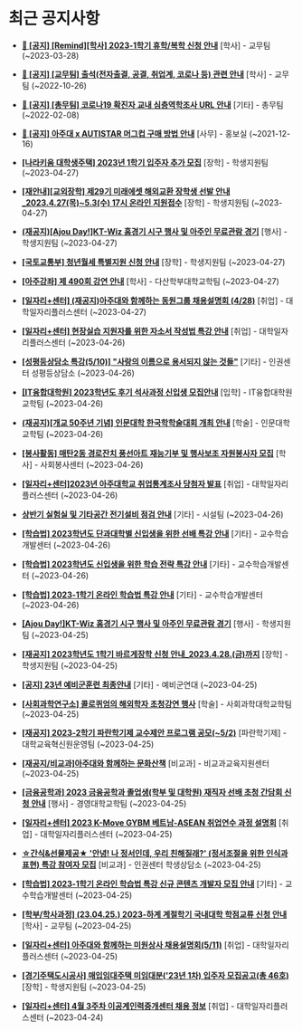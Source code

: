 # 최근 공지사항

* **[📌 [공지] [Remind][학사] 2023-1학기 휴학/복학 신청 안내](http://ajou.ac.kr/kr/ajou/notice.do?mode=view&amp;articleNo=212711&amp;article.offset=0&amp;articleLimit=30)**
 [학사] - 교무팀 (~2023-03-28)

* **[📌 [공지] [교무팀] 출석(전자출결, 공결, 취업계, 코로나 등) 관련 안내](http://ajou.ac.kr/kr/ajou/notice.do?mode=view&amp;articleNo=205552&amp;article.offset=0&amp;articleLimit=30)**
 [학사] - 교무팀 (~2022-10-26)

* **[📌 [공지] [총무팀] 코로나19 확진자 교내 심층역학조사 URL 안내](http://ajou.ac.kr/kr/ajou/notice.do?mode=view&amp;articleNo=180493&amp;article.offset=0&amp;articleLimit=30)**
 [기타] - 총무팀 (~2022-02-08)

* **[📌 [공지] 아주대 x AUTISTAR 머그컵 구매 방법 안내](http://ajou.ac.kr/kr/ajou/notice.do?mode=view&amp;articleNo=147976&amp;article.offset=0&amp;articleLimit=30)**
 [사무] - 홍보실 (~2021-12-16)

* **[[나라키움 대학생주택] 2023년 1학기 입주자 추가 모집](http://ajou.ac.kr/kr/ajou/notice.do?mode=view&amp;articleNo=213991&amp;article.offset=0&amp;articleLimit=30)**
 [장학] - 학생지원팀 (~2023-04-27)

* **[[재안내][교외장학] 제29기 미래에셋 해외교환 장학생 선발 안내 _2023.4.27(목)~5.3(수) 17시 온라인 지원접수](http://ajou.ac.kr/kr/ajou/notice.do?mode=view&amp;articleNo=213988&amp;article.offset=0&amp;articleLimit=30)**
 [장학] - 학생지원팀 (~2023-04-27)

* **[(재공지)[Ajou Day!]KT-Wiz 홈경기 시구 행사 및 아주인 무료관람 경기](http://ajou.ac.kr/kr/ajou/notice.do?mode=view&amp;articleNo=213987&amp;article.offset=0&amp;articleLimit=30)**
 [행사] - 학생지원팀 (~2023-04-27)

* **[[국토교통부] 청년월세 특별지원 신청 안내](http://ajou.ac.kr/kr/ajou/notice.do?mode=view&amp;articleNo=213986&amp;article.offset=0&amp;articleLimit=30)**
 [장학] - 학생지원팀 (~2023-04-27)

* **[[아주강좌] 제 490회 강연 안내](http://ajou.ac.kr/kr/ajou/notice.do?mode=view&amp;articleNo=213984&amp;article.offset=0&amp;articleLimit=30)**
 [학사] - 다산학부대학교학팀 (~2023-04-27)

* **[[일자리+센터] (재공지)아주대와 함께하는 동원그룹 채용설명회 (4/28)](http://ajou.ac.kr/kr/ajou/notice.do?mode=view&amp;articleNo=213983&amp;article.offset=0&amp;articleLimit=30)**
 [취업] - 대학일자리플러스센터 (~2023-04-27)

* **[[일자리+센터] 현장실습 지원자를 위한 자소서 작성법 특강 안내](http://ajou.ac.kr/kr/ajou/notice.do?mode=view&amp;articleNo=213980&amp;article.offset=0&amp;articleLimit=30)**
 [취업] - 대학일자리플러스센터 (~2023-04-26)

* **[[성평등상담소 특강(5/10)] &quot;사랑의 이름으로 용서되지 않는 것들&quot;](http://ajou.ac.kr/kr/ajou/notice.do?mode=view&amp;articleNo=213974&amp;article.offset=0&amp;articleLimit=30)**
 [기타] - 인권센터 성평등상담소 (~2023-04-26)

* **[[IT융합대학원] 2023학년도 후기 석사과정 신입생 모집안내](http://ajou.ac.kr/kr/ajou/notice.do?mode=view&amp;articleNo=213970&amp;article.offset=0&amp;articleLimit=30)**
 [입학] - IT융합대학원 교학팀 (~2023-04-26)

* **[(재공지)[개교 50주년 기념] 인문대학 한국학학술대회 개최 안내](http://ajou.ac.kr/kr/ajou/notice.do?mode=view&amp;articleNo=213964&amp;article.offset=0&amp;articleLimit=30)**
 [학술] - 인문대학교학팀 (~2023-04-26)

* **[[봉사활동] 매탄2동 경로잔치 풍선아트 재능기부 및 행사보조 자원봉사자 모집](http://ajou.ac.kr/kr/ajou/notice.do?mode=view&amp;articleNo=213959&amp;article.offset=0&amp;articleLimit=30)**
 [학사] - 사회봉사센터 (~2023-04-26)

* **[[일자리+센터]2023년 아주대학교 취업통계조사 당첨자 발표](http://ajou.ac.kr/kr/ajou/notice.do?mode=view&amp;articleNo=213958&amp;article.offset=0&amp;articleLimit=30)**
 [취업] - 대학일자리플러스센터 (~2023-04-26)

* **[상반기 실험실 및 기타공간 전기설비 점검 안내](http://ajou.ac.kr/kr/ajou/notice.do?mode=view&amp;articleNo=213949&amp;article.offset=0&amp;articleLimit=30)**
 [기타] - 시설팀 (~2023-04-26)

* **[[학습법] 2023학년도 단과대학별 신입생을 위한 선배 특강 안내](http://ajou.ac.kr/kr/ajou/notice.do?mode=view&amp;articleNo=213946&amp;article.offset=0&amp;articleLimit=30)**
 [기타] - 교수학습개발센터 (~2023-04-26)

* **[[학습법] 2023학년도 신입생을 위한 학습 전략 특강 안내](http://ajou.ac.kr/kr/ajou/notice.do?mode=view&amp;articleNo=213945&amp;article.offset=0&amp;articleLimit=30)**
 [기타] - 교수학습개발센터 (~2023-04-26)

* **[[학습법] 2023-1학기 온라인 학습법 특강 안내](http://ajou.ac.kr/kr/ajou/notice.do?mode=view&amp;articleNo=213944&amp;article.offset=0&amp;articleLimit=30)**
 [기타] - 교수학습개발센터 (~2023-04-26)

* **[[Ajou Day!]KT-Wiz 홈경기 시구 행사 및 아주인 무료관람 경기](http://ajou.ac.kr/kr/ajou/notice.do?mode=view&amp;articleNo=213934&amp;article.offset=0&amp;articleLimit=30)**
 [행사] - 학생지원팀 (~2023-04-25)

* **[[재공지] 2023학년도 1학기 바르게장학 신청 안내_2023.4.28.(금)까지](http://ajou.ac.kr/kr/ajou/notice.do?mode=view&amp;articleNo=213925&amp;article.offset=0&amp;articleLimit=30)**
 [장학] - 학생지원팀 (~2023-04-25)

* **[[공지] 23년 예비군훈련 최종안내](http://ajou.ac.kr/kr/ajou/notice.do?mode=view&amp;articleNo=213924&amp;article.offset=0&amp;articleLimit=30)**
 [기타] - 예비군연대 (~2023-04-25)

* **[[사회과학연구소] 콜로퀴엄의 해외학자 초청강연 행사](http://ajou.ac.kr/kr/ajou/notice.do?mode=view&amp;articleNo=213921&amp;article.offset=0&amp;articleLimit=30)**
 [학술] - 사회과학대학교학팀 (~2023-04-25)

* **[[재공지] 2023-2학기 파란학기제 교수제안 프로그램 공모(~5/2)](http://ajou.ac.kr/kr/ajou/notice.do?mode=view&amp;articleNo=213918&amp;article.offset=0&amp;articleLimit=30)**
 [파란학기제] - 대학교육혁신원운영팀 (~2023-04-25)

* **[[재공지/비교과]아주대와 함께하는 문화산책](http://ajou.ac.kr/kr/ajou/notice.do?mode=view&amp;articleNo=213915&amp;article.offset=0&amp;articleLimit=30)**
 [비교과] - 비교과교육지원센터 (~2023-04-25)

* **[[금융공학과] 2023 금융공학과 졸업생(학부 및 대학원) 재직자 선배 초청 간담회 신청 안내](http://ajou.ac.kr/kr/ajou/notice.do?mode=view&amp;articleNo=213911&amp;article.offset=0&amp;articleLimit=30)**
 [행사] - 경영대학교학팀 (~2023-04-25)

* **[[일자리+센터] 2023 K-Move GYBM 베트남-ASEAN 취업연수 과정 설명회](http://ajou.ac.kr/kr/ajou/notice.do?mode=view&amp;articleNo=213909&amp;article.offset=0&amp;articleLimit=30)**
 [취업] - 대학일자리플러스센터 (~2023-04-25)

* **[☆간식&amp;선물제공★ &#x27;안녕! 나 정서인데, 우리 친해질래?&#x27; (정서조절을 위한 인식과 표현) 특강 참여자 모집](http://ajou.ac.kr/kr/ajou/notice.do?mode=view&amp;articleNo=213908&amp;article.offset=0&amp;articleLimit=30)**
 [비교과] - 인권센터 학생상담소 (~2023-04-25)

* **[[학습법] 2023-1학기 온라인 학습법 특강 신규 콘텐츠 개발자 모집 안내](http://ajou.ac.kr/kr/ajou/notice.do?mode=view&amp;articleNo=213907&amp;article.offset=0&amp;articleLimit=30)**
 [기타] - 교수학습개발센터 (~2023-04-25)

* **[[학부/학사과정] (23.04.25.) 2023-하계 계절학기 국내대학 학점교류 신청 안내](http://ajou.ac.kr/kr/ajou/notice.do?mode=view&amp;articleNo=213897&amp;article.offset=0&amp;articleLimit=30)**
 [학사] - 교무팀 (~2023-04-25)

* **[[일자리+센터] 아주대와 함께하는 미원상사 채용설명회(5/11)](http://ajou.ac.kr/kr/ajou/notice.do?mode=view&amp;articleNo=213896&amp;article.offset=0&amp;articleLimit=30)**
 [취업] - 대학일자리플러스센터 (~2023-04-25)

* **[[경기주택도시공사] 매입임대주택 미임대분(&#x27;23년 1차) 입주자 모집공고(총 46호)](http://ajou.ac.kr/kr/ajou/notice.do?mode=view&amp;articleNo=213895&amp;article.offset=0&amp;articleLimit=30)**
 [장학] - 학생지원팀 (~2023-04-25)

* **[[일자리+센터] 4월 3주차 이공계인력중개센터 채용 정보](http://ajou.ac.kr/kr/ajou/notice.do?mode=view&amp;articleNo=213887&amp;article.offset=0&amp;articleLimit=30)**
 [취업] - 대학일자리플러스센터 (~2023-04-24)
